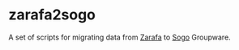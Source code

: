 # zarafa2sogo
A set of scripts for migrating data from [Zarafa](http://www.zarafa.com) to [Sogo](http://sogo.nu/) Groupware.
